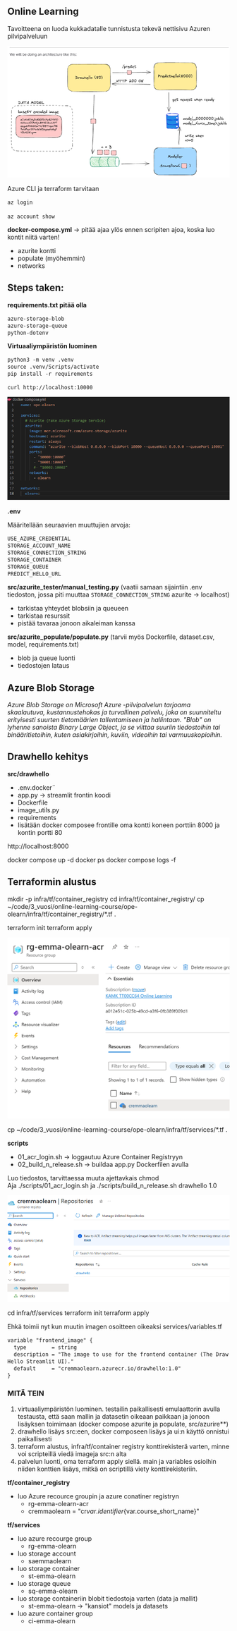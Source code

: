 ## Online Learning

Tavoitteena on luoda kukkadatalle tunnistusta tekevä nettisivu Azuren pilvipalveluun

![alt text](./images/image-1.png)

Azure CLI ja terraform tarvitaan

````
az login

az account show
````
**docker-compose.yml** -> pitää ajaa ylös ennen scripiten ajoa, koska luo kontit niitä varten!
* azurite kontti
* populate (myöhemmin)
* networks 

## Steps taken: 
**requirements.txt pitää olla**
````
azure-storage-blob
azure-storage-queue
python-dotenv
````
**Virtuaaliympäristön luominen** 
````
python3 -m venv .venv
source .venv/Scripts/activate
pip install -r requirements
````



`curl http://localhost:10000`

![alt text](./images/image.png)

**.env** 

Määritellään seuraavien muuttujien arvoja:
````
USE_AZURE_CREDENTIAL
STORAGE_ACCOUNT_NAME
STORAGE_CONNECTION_STRING
STORAGE_CONTAINER
STORAGE_QUEUE
PREDICT_HELLO_URL
````

**src/azurite_tester/manual_testing.py** (vaatii samaan sijaintiin .env tiedoston, jossa piti muuttaa `STORAGE_CONNECTION_STRING` azurite -> localhost)
* tarkistaa yhteydet blobsiin ja queueen
* tarkistaa resurssit
* pistää tavaraa jonoon aikaleiman kanssa

**src/azurite_populate/populate.py** (tarvii myös Dockerfile, dataset.csv, model, requirements.txt)
* blob ja queue luonti
* tiedostojen lataus 


## Azure Blob Storage
*Azure Blob Storage on Microsoft Azure -pilvipalvelun tarjoama skaalautuva, kustannustehokas ja turvallinen palvelu, joka on suunniteltu erityisesti suurten tietomäärien tallentamiseen ja hallintaan. "Blob" on lyhenne sanoista Binary Large Object, ja se viittaa suuriin tiedostoihin tai binääritietoihin, kuten asiakirjoihin, kuviin, videoihin tai varmuuskopioihin.* 

## Drawhello kehitys

**src/drawhello**
* .env.docker¨
* app.py -> streamlit frontin koodi
* Dockerfile
* image_utils.py
* requirements
* lisätään docker composee frontille oma kontti koneen porttiin 8000 ja kontin portti 80

http://localhost:8000

docker compose up -d
docker ps
docker compose logs -f

## Terraformin alustus

 mkdir -p infra/tf/container_registry
 cd infra/tf/container_registry/
 cp ~/code/3_vuosi/online-learning-course/ope-olearn/infra/tf/container_registry/*.tf .

terraform init
terraform apply

![alt text](./images/azure_view.png)

cp ~/code/3_vuosi/online-learning-course/ope-olearn/infra/tf/services/*.tf .

**scripts**
* 01_acr_login.sh -> loggautuu Azure Container Registryyn
* 02_build_n_release.sh -> buildaa app.py Dockerfilen avulla

Luo tiedostos, tarvittaessa muuta ajettavkais chmod  
Aja ./scripts/01_acr_login.sh ja ./scripts/build_n_release.sh drawhello 1.0

![alt text](./images/after_02_script.png)

cd infra/tf/services
terraform init
terraform apply

Ehkä toimii nyt kun muutin imagen osoitteen oikeaksi services/variables.tf
````
variable "frontend_image" {
  type        = string
  description = "The image to use for the frontend container (The Draw Hello Streamlit UI)."
  default     = "cremmaolearn.azurecr.io/drawhello:1.0"
}
````


### MITÄ TEIN

1. virtuaaliympäristön luominen. testailin paikallisesti emulaattorin avulla testausta, että saan mallin ja datasetin oikeaan paikkaan ja jonoon lisäyksen toimimaan (docker compose azurite ja populate, src/azurire**)
2. drawhello lisäys src:een, docker composeen lisäys ja ui:n käyttö onnistui paikallisesti
3. terraform alustus, infra/tf/container registry konttirekisterä varten, minne voi scripteillä viedä imageja src:n alta
4. palvelun luonti, oma terraform apply siellä. main ja variables osioihin niiden konttien lisäys, mitkä on scriptillä viety konttirekisteriin. 

**tf/container_registry**
* luo Azure recource groupin ja azure conatiner registryn
    * rg-emma-olearn-acr
    * cremmaolearn
               = "cr${var.identifier}${var.course_short_name}"

**tf/services**
* luo azure recourge group
    * rg-emma-olearn
* luo storage account
    * saemmaolearn
* luo storage container
    * st-emma-olearn
* luo storage queue
    * sq-emma-olearn
* luo storage containeriin blobit tiedostoja varten (data ja mallit)
    * st-emma-olearn -> "kansiot" models ja datasets
* luo azure container group
    * ci-emma-olearn
